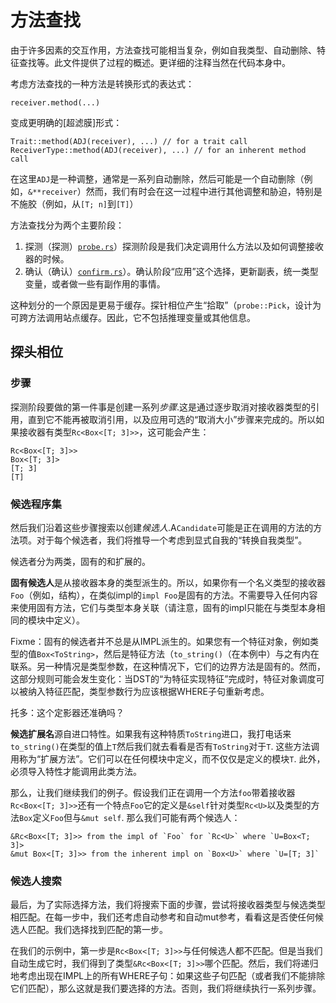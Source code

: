 # 方法查找

由于许多因素的交互作用，方法查找可能相当复杂，例如自我类型、自动删除、特征查找等。此文件提供了过程的概述。更详细的注释当然在代码本身中。

考虑方法查找的一种方法是转换形式的表达式：

```rust,ignore
receiver.method(...)
```

变成更明确的[超滤膜]形式：

```rust,ignore
Trait::method(ADJ(receiver), ...) // for a trait call
ReceiverType::method(ADJ(receiver), ...) // for an inherent method call
```

在这里`ADJ`是一种调整，通常是一系列自动删除，然后可能是一个自动删除（例如，`&**receiver`）然而，我们有时会在这一过程中进行其他调整和胁迫，特别是不施胶（例如，从`[T; n]`到`[T]`）

方法查找分为两个主要阶段：

1.  探测（探测）[`probe.rs`][probe]）探测阶段是我们决定调用什么方法以及如何调整接收器的时候。
2.  确认（确认）[`confirm.rs`][confirm]）。确认阶段“应用”这个选择，更新副表，统一类型变量，或者做一些有副作用的事情。

这种划分的一个原因是更易于缓存。探针相位产生“拾取”（`probe::Pick`，设计为可跨方法调用站点缓存。因此，它不包括推理变量或其他信息。

[ufcs]: https://github.com/rust-lang/rfcs/blob/master/text/0132-ufcs.md

[probe]: https://doc.rust-lang.org/nightly/nightly-rustc/rustc_typeck/check/method/probe/

[confirm]: https://doc.rust-lang.org/nightly/nightly-rustc/rustc_typeck/check/method/confirm/

## 探头相位

### 步骤

探测阶段要做的第一件事是创建一系列*步骤*.这是通过逐步取消对接收器类型的引用，直到它不能再被取消引用，以及应用可选的“取消大小”步骤来完成的。所以如果接收器有类型`Rc<Box<[T; 3]>>`，这可能会产生：

```rust,ignore
Rc<Box<[T; 3]>>
Box<[T; 3]>
[T; 3]
[T]
```

### 候选程序集

然后我们沿着这些步骤搜索以创建*候选人*.A`Candidate`可能是正在调用的方法的方法项。对于每个候选者，我们将推导一个考虑到显式自我的“转换自我类型”。

候选者分为两类，固有的和扩展的。

**固有候选人**是从接收器本身的类型派生的。所以，如果你有一个名义类型的接收器`Foo`（例如，结构），在类似impl的`impl Foo`是固有的方法。不需要导入任何内容来使用固有方法，它们与类型本身关联（请注意，固有的impl只能在与类型本身相同的模块中定义）。

Fixme：固有的候选者并不总是从IMPL派生的。如果您有一个特征对象，例如类型的值`Box<ToString>`，然后是特征方法（`to_string()`（在本例中）与之有内在联系。另一种情况是类型参数，在这种情况下，它们的边界方法是固有的。然而，这部分规则可能会发生变化：当DST的“为特征实现特征”完成时，特征对象调度可以被纳入特征匹配，类型参数行为应该根据WHERE子句重新考虑。

托多：这个定影器还准确吗？

**候选扩展名**源自进口特性。如果我有这种特质`ToString`进口，我打电话来`to_string()`在类型的值上`T`然后我们就去看看是否有`ToString`对于`T`.  这些方法调用称为“扩展方法”。它们可以在任何模块中定义，而不仅仅是定义的模块`T`.  此外，必须导入特性才能调用此类方法。

那么，让我们继续我们的例子。假设我们正在调用一个方法`foo`带着接收器`Rc<Box<[T; 3]>>`还有一个特点`Foo`它的定义是`&self`针对类型`Rc<U>`以及类型的方法`Box`定义`Foo`但与`&mut self`. 那么我们可能有两个候选人：

```text
&Rc<Box<[T; 3]>> from the impl of `Foo` for `Rc<U>` where `U=Box<T; 3]>
&mut Box<[T; 3]>> from the inherent impl on `Box<U>` where `U=[T; 3]`
```

### 候选人搜索

最后，为了实际选择方法，我们将搜索下面的步骤，尝试将接收器类型与候选类型相匹配。在每一步中，我们还考虑自动参考和自动mut参考，看看这是否使任何候选人匹配。我们选择找到匹配的第一步。

在我们的示例中，第一步是`Rc<Box<[T; 3]>>`与任何候选人都不匹配。但是当我们自动生成它时，我们得到了类型`&Rc<Box<[T; 3]>>`哪个匹配。然后，我们将递归地考虑出现在IMPL上的所有WHERE子句：如果这些子句匹配（或者我们不能排除它们匹配），那么这就是我们要选择的方法。否则，我们将继续执行一系列步骤。
